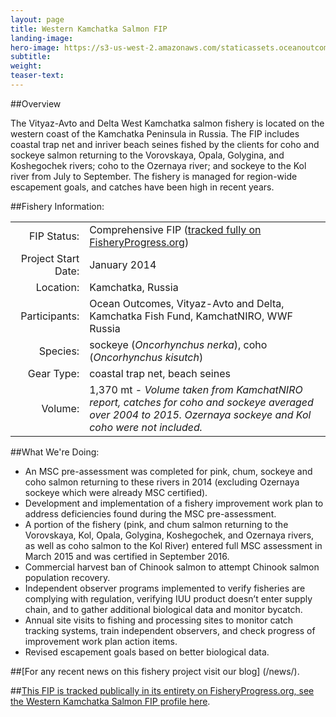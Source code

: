 ```yaml
---
layout: page 
title: Western Kamchatka Salmon FIP
landing-image:
hero-image: https://s3-us-west-2.amazonaws.com/staticassets.oceanoutcomes.org/news+and+analysis/hero+images/west-kam-comment-period-hero.jpg
subtitle:
weight: 
teaser-text:
---
```

##Overview

The Vityaz-Avto and Delta West Kamchatka salmon fishery is located on the western coast of the Kamchatka Peninsula in Russia. The FIP includes coastal trap net and inriver beach seines fished by the clients for coho and sockeye salmon returning to the Vorovskaya, Opala, Golygina, and Koshegochek rivers; coho to the Ozernaya river; and sockeye to the Kol river from July to September. The fishery is managed for region-wide escapement goals, and catches have been high in recent years.

##Fishery Information:

|||
| ---: | --- |
| FIP Status: | Comprehensive FIP (<a href="http://fisheryprogress.org/fip-profile/western-kamchatka-salmon-beach-seinetrap-net" target="_blank">tracked fully on FisheryProgress.org</a>) |
| Project Start Date: | January 2014 |
| Location: | Kamchatka, Russia |
| Participants: | Ocean Outcomes, Vityaz-Avto and Delta, Kamchatka Fish Fund, KamchatNIRO, WWF Russia |
| Species: | sockeye (*Oncorhynchus nerka*), coho (*Oncorhynchus kisutch*) |
| Gear Type: | coastal trap net, beach seines |
| Volume: | 1,370 mt - *Volume taken from KamchatNIRO report, catches for coho and sockeye averaged over 2004 to 2015. Ozernaya sockeye and Kol coho were not included.* |

##What We're Doing:

* An MSC pre-assessment was completed for pink, chum, sockeye and coho salmon returning to these rivers in 2014 (excluding Ozernaya sockeye which were already MSC certified). 
* Development and implementation of a fishery improvement work plan to address deficiencies found during the MSC pre-assessment.
* A portion of the fishery (pink, and chum salmon returning to the Vorovskaya, Kol, Opala, Golygina, Koshegochek, and Ozernaya rivers, as well as coho salmon to the Kol River) entered full MSC assessment in March 2015 and was certified in September 2016.
* Commercial harvest ban of Chinook salmon to attempt Chinook salmon population recovery.
* Independent observer programs implemented to verify fisheries are complying with regulation, verifying IUU product doesn’t enter supply chain, and to gather additional biological data and monitor bycatch.
* Annual site visits to fishing and processing sites to monitor catch tracking systems, train independent observers, and check progress of improvement work plan action items.
* Revised escapement goals based on better biological data.

##[For any recent news on this fishery project visit our blog] (/news/).

##<a href="http://fisheryprogress.org/fip-profile/western-kamchatka-salmon-beach-seinetrap-net" target="_blank">This FIP is tracked publically in its entirety on FisheryProgress.org, see the Western Kamchatka Salmon FIP profile here</a>.
